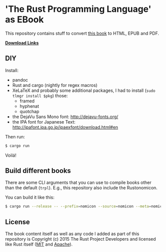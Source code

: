 # 'The Rust Programming Language' as EBook

This repository contains stuff to convert [this book](http://doc.rust-lang.org/book/) to HTML, EPUB and PDF.

**[Download Links](http://killercup.github.io/trpl-ebook/)**

## DIY

Install:

- pandoc
- Rust and cargo (nightly for regex macros)
- XeLaTeX and probably some additional packages, I had to install (`sudo tlmgr install $pkg`) those:
    + framed
    + hyphenat
    + quotchap
- the DejaVu Sans Mono font: http://dejavu-fonts.org/
- the IPA font for Japanese Text: http://ipafont.ipa.go.jp/ipaexfont/download.html#en

Then run:

```sh
$ cargo run
```

Voilá!

## Build different books

There are some CLI arguments that you can use to compile books other than the default (`trpl`). E.g., this repository also include the Rustonomicon.

You can build it like this:

```sh
$ cargo run --release -- --prefix=nomicon --source=nomicon --meta=nomicon_meta.yml
```

## License

The book content itself as well as any code I added as part of this repository is Copyright (c) 2015 The Rust Project Developers and licensed like Rust itself ([MIT](https://github.com/rust-lang/rust/blob/master/LICENSE-MIT) and [Apache](https://github.com/rust-lang/rust/blob/master/LICENSE-APACHE)).
